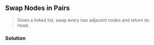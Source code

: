 ## Swap Nodes in Pairs

> Given a linked list, swap every two adjacent nodes and return its head.

### Solution

